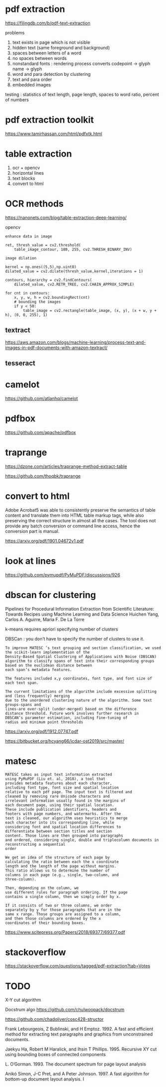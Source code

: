 
# pdf extraction

https://filingdb.com/b/pdf-text-extraction

problems
1. text exists in page which is not visible
2. hidden text (same foreground and background)
3. spaces between letters of a word
4. no spaces between words
5. nonstandard fonts : rendering process converts codepoint -> glyph name -> glyph
6. word and para detection by clustering
7. text and para order
7. embedded images

testing : statistics of text length, page length, spaces to word ratio, percent of numbers

# pdf extraction toolkit

https://www.tamirhassan.com/html/pdfxtk.html

# table extraction

1. ocr + opencv
2. horizontal lines
3. text blocks
4. convert to html

# OCR methods

https://nanonets.com/blog/table-extraction-deep-learning/

opencv

```
enhance data in image

ret, thresh_value = cv2.threshold(
    table_image_contour, 180, 255, cv2.THRESH_BINARY_INV)

image dilation 

kernel = np.ones((5,5),np.uint8)
dilated_value = cv2.dilate(thresh_value,kernel,iterations = 1)

contours, hierarchy = cv2.findContours(
    dilated_value, cv2.RETR_TREE, cv2.CHAIN_APPROX_SIMPLE)

for cnt in contours:
    x, y, w, h = cv2.boundingRect(cnt)
    # bounding the images
    if y < 50:
        table_image = cv2.rectangle(table_image, (x, y), (x + w, y + h), (0, 0, 255), 1)

```

## textract


https://aws.amazon.com/blogs/machine-learning/process-text-and-images-in-pdf-documents-with-amazon-textract/

## tesseract

# camelot

https://github.com/atlanhq/camelot

# pdfbox

https://github.com/apache/pdfbox


# traprange

https://dzone.com/articles/traprange-method-extract-table

https://github.com/thoqbk/traprange

# convert to html

Adobe Acrobat5 was able to consistently preserve the semantics of table content and translate them into HTML table markup tags, while also preserving the correct structure in almost all the cases. The tool does not provide any batch conversion or command line access, hence the conversion part is manual.

https://arxiv.org/pdf/1901.04672v1.pdf

# look at lines

https://github.com/pymupdf/PyMuPDF/discussions/926


# dbscan for clustering

Pipelines for Procedural Information Extraction from Scientific Literature: Towards Recipes using Machine Learning and Data Science
Huichen Yang, Carlos A. Aguirre, Maria F. De La Torre

k-means requires apriori specifying number of clusters

DBSCan : you don’t have to specify the number of clusters to use it. 

```
To improve MATESC ’s text grouping and section classification, we used the scikit-learn implementation of the
Density-Based Spatial Clustering of Applications with Noise (DBSCAN) 
algorithm to classify spans of text into their corresponding groups based on the euclidean distance between
each span’s metadata features. 

The features included x,y coordinates, font type, and font size of each text span. 

The current limitations of the algorithm include excessive splitting and (less frequently) merging 
due to the unordered clustering nature of the algorithm. Some text groups-spans and
lines-are over-split (under-merged) based on the difference
distance threshold. Future work involves further research in
DBSCAN’s parameter estimation, including fine-tuning of
radius and minimum point thresholds
```

https://arxiv.org/pdf/1912.07747.pdf

https://bitbucket.org/hcyang66/icdar-ost2019/src/master/

# matesc

```
MATESC takes as input text information extracted
using PyMuPDF (Liu et. al, 2018), a tool that
provides metadata features about each character,
including font type, font size and spatial location
relative to each pdf page. The input text is filtered and
cleaned by removing rare Unicode characters and
irrelevant information usually found in the margins of
each document page, using their spatial location.
These include publication identifiers, headers and
footers with page numbers, and watermarks. After the
text is cleaned, our algorithm uses heuristics to merge
each character into its corresponding line, while
considering font and spatial location differences to
differentiate between section titles and section
content. Those lines are then grouped into paragraphs
and ordered, considering single, double and triplecolumn documents in reconstructing a sequential
order
```

```
We get an idea of the structure of each page by
calculating the ratio between each the x coordinate
length and the length of the page without margins.
This ratio allows us to determine the number of
columns in each page (e.g., single, two-column, and
three-column). 

Then, depending on the column, we
use different rules for paragraph ordering. If the page
contains a single column, then we simply order by x.

If it consists of two or three columns, we order
separately by y for those paragraphs that are in the
same x range. Those groups are assigned to a column,
and then those columns are ordered by the x
coordinates of their bounding boxes.
```

https://www.scitepress.org/Papers/2018/69377/69377.pdf

# stackoverflow

https://stackoverflow.com/questions/tagged/pdf-extraction?tab=Votes


# TODO

X-Y cut algorithm

Docstrum algo
https://github.com/chulwoopack/docstrum

https://github.com/chadoliver/cosc428-structor

Frank Lebourgeois, Z Bublinski, and H Emptoz. 1992. A fast and efficient method
for extracting text paragraphs and graphics from unconstrained documents.

Jaekyu Ha, Robert M Haralick, and Ihsin T Phillips. 1995. Recursive XY cut using
bounding boxes of connected components

L. O’Gorman. 1993. The document spectrum for page layout analysis

Anikó Simon, J-C Pret, and A Peter Johnson. 1997. A fast algorithm for bottom-up
document layout analysis. I

